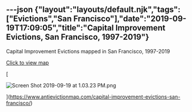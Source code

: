---json
{"layout":"layouts/default.njk","tags":["Evictions","San Francisco"],"date":"2019-09-19T17:09:05","title":"Capital Improvement Evictions, San Francisco, 1997-2019"}
---

Capital Improvement Evictions mapped in San Francisco, 1997-2019

[Click to view map](https://www.antievictionmap.com/capital-improvement-evictions-san-francisco/)

[

![Screen Shot 2019-09-19 at 1.03.23 PM.png](https://images.squarespace-cdn.com/content/v1/52b7d7a6e4b0b3e376ac8ea2/1568912860841-D3XDBOYLE3TC50DUVHLS/ke17ZwdGBToddI8pDm48kJcRtCXidrXiEf7lARXljbVZw-zPPgdn4jUwVcJE1ZvWQUxwkmyExglNqGp0IvTJZamWLI2zvYWH8K3-s_4yszcp2ryTI0HqTOaaUohrI8PIFRgf0vHpyunoymZiuf8CDLur-XOTTI845_zs2jgk_ss/Screen+Shot+2019-09-19+at+1.03.23+PM.png)

](https://www.antievictionmap.com/capital-improvement-evictions-san-francisco/)
